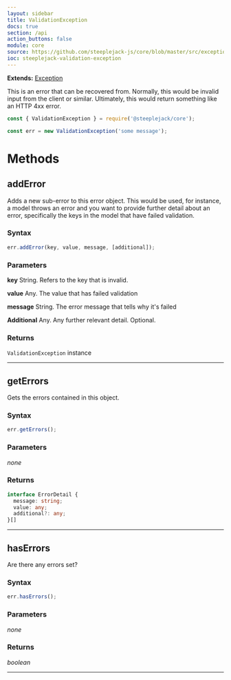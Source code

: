 ```yaml
---
layout: sidebar
title: ValidationException
docs: true
section: /api
action_buttons: false
module: core
source: https://github.com/steeplejack-js/core/blob/master/src/exception/validation/index.js
ioc: steeplejack-validation-exception
---
```


**Extends:** [Exception](../exception)

This is an error that can be recovered from.  Normally, this would be invalid input from the client or similar. 
Ultimately, this would return something like an HTTP 4xx error.

```javascript
const { ValidationException } = require('@steeplejack/core');

const err = new ValidationException('some message');
```

# Methods

## addError

Adds a new sub-error to this error object. This would be used, for instance, a model throws an error and you want to
provide further detail about an error, specifically the keys in the model that have failed validation.

### Syntax

```javascript
err.addError(key, value, message, [additional]);
```

### Parameters

**key**
  String. Refers to the key that is invalid.
  
**value**
  Any. The value that has failed validation
  
**message**
  String. The error message that tells why it's failed
  
**Additional**
  Any. Any further relevant detail. Optional. 

### Returns

`ValidationException` instance

---

## getErrors

Gets the errors contained in this object.

### Syntax

```javascript
err.getErrors();
```

### Parameters

_none_ 

### Returns

```typescript
interface ErrorDetail {
  message: string;
  value: any;
  additional?: any;
}[]
```

---

## hasErrors

Are there any errors set?

### Syntax

```javascript
err.hasErrors();
```

### Parameters

_none_ 

### Returns

_boolean_

---

